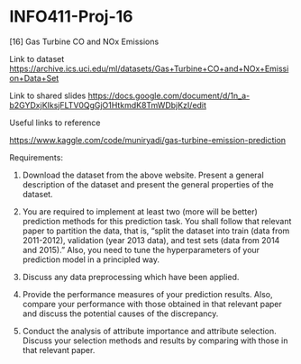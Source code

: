 # INFO411-Proj-16
[16] Gas Turbine CO and NOx Emissions

Link to dataset
https://archive.ics.uci.edu/ml/datasets/Gas+Turbine+CO+and+NOx+Emission+Data+Set

Link to shared slides
https://docs.google.com/document/d/1n_a-b2GYDxjKIksjFLTV0QgGjO1HtkmdK8TmWDbjKzI/edit


Useful links to reference 

https://www.kaggle.com/code/muniryadi/gas-turbine-emission-prediction


Requirements: 
1. Download the dataset from the above website. Present a general description of the dataset and present the general properties of the dataset.

2. You are required to implement at least two (more will be better) prediction methods for this prediction task. You shall follow that relevant paper to partition the data, that is, “split the dataset into train (data from 2011-2012), validation (year 2013 data), and test sets (data from 2014 and 2015).” 
Also, you need to tune the hyperparameters of your prediction model in a principled way.  

3. Discuss any data preprocessing which have been applied. 

4. Provide the performance measures of your prediction results. Also, compare your performance with those obtained in that relevant paper and discuss the potential causes of the discrepancy.  

5. Conduct the analysis of attribute importance and attribute selection. Discuss your selection methods and results by comparing with those in that relevant paper.  

